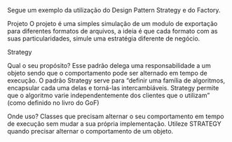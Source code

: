 Segue um exemplo da utilização do Design Pattern Strategy e do Factory.

Projeto
O projeto é uma simples simulação de um modulo de exportação para diferentes formatos de arquivos, a ideia é que cada formato com as suas particularidades, simule uma estratégia diferente de negócio.  

Strategy

Qual o seu propósito?
Esse padrão delega uma responsabilidade a um objeto sendo que o comportamento pode ser alternado em tempo de execução.
O padrão Strategy serve para “definir uma família de algoritmos, encapsular cada uma delas e torná-las intercambiáveis. Strategy permite que o algoritmo varie independentemente dos clientes que o utilizam” (como definido no livro do GoF)

Onde uso?
Classes que precisam alternar o seu comportamento em tempo de execução sem mudar a sua própria implementação.
Utileze STRATEGY quando precisar alternar o comportamento de um objeto.

